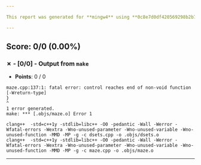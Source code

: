 ```yaml
---

This report was generated for **mingw4** using **0c8e7d0df420569298b2b7541573f88d7f5f5f8c** (latest commit as of **November 16th 2020, 11:58 pm**)

---
```





## Score: 0/0 (0.00%)


### ✗ - [0/0] - Output from `make`

- **Points**: 0 / 0

```
maze.cpp:137:1: fatal error: control reaches end of non-void function [-Wreturn-type]
}
^
1 error generated.
make: *** [.objs/maze.o] Error 1

```
```
clang++  -std=c++1y -stdlib=libc++ -O0 -pedantic -Wall -Werror -Wfatal-errors -Wextra -Wno-unused-parameter -Wno-unused-variable -Wno-unused-function -MMD -MP -g -c dsets.cpp -o .objs/dsets.o
clang++  -std=c++1y -stdlib=libc++ -O0 -pedantic -Wall -Werror -Wfatal-errors -Wextra -Wno-unused-parameter -Wno-unused-variable -Wno-unused-function -MMD -MP -g -c maze.cpp -o .objs/maze.o

```


---